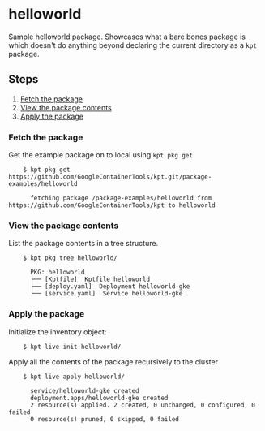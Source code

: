 # helloworld

Sample helloworld package. Showcases what a bare bones package is which
doesn't do anything beyond declaring the current directory as a `kpt` package.

## Steps

1. [Fetch the package](#fetch-the-package)
2. [View the package contents](#view-the-package-contents)
3. [Apply the package](#apply-the-package)

### Fetch the package

Get the example package on to local using `kpt pkg get`

```
    $ kpt pkg get https://github.com/GoogleContainerTools/kpt.git/package-examples/helloworld

      fetching package /package-examples/helloworld from https://github.com/GoogleContainerTools/kpt to helloworld
```

### View the package contents

List the package contents in a tree structure.

```
    $ kpt pkg tree helloworld/

      PKG: helloworld
      ├── [Kptfile]  Kptfile helloworld
      ├── [deploy.yaml]  Deployment helloworld-gke
      └── [service.yaml]  Service helloworld-gke
```

### Apply the package

Initialize the inventory object:

```
    $ kpt live init helloworld/
```

Apply all the contents of the package recursively to the cluster

```
    $ kpt live apply helloworld/

      service/helloworld-gke created
      deployment.apps/helloworld-gke created
      2 resource(s) applied. 2 created, 0 unchanged, 0 configured, 0 failed
      0 resource(s) pruned, 0 skipped, 0 failed
```
